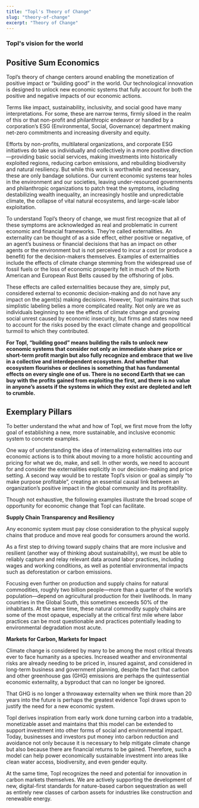 ```yaml
---
title: "Topl's Theory of Change"
slug: "theory-of-change"
excerpt: "Theory of Change"
---
```


### Topl's vision for the world

## Positive Sum Economics
Topl’s theory of change centers around enabling the monetization of positive impact or “building good” in the world. Our technological innovation is designed to unlock new economic systems that fully account for both the positive and negative impacts of our economic actions.

Terms like impact, sustainability, inclusivity, and social good have many interpretations. For some, these are narrow terms, firmly siloed in the realm of this or that non-profit and philanthropic endeavor or handled by a corporation’s ESG (Environmental, Social, Governance) department making net-zero commitments and increasing diversity and equity.

Efforts by non-profits, multilateral organizations, and corporate ESG initiatives do take us individually and collectively in a more positive direction—providing basic social services, making investments into historically exploited regions, reducing carbon emissions, and rebuilding biodiversity and natural resiliency. But while this work is worthwhile and necessary, these are only bandage solutions. Our current economic systems tear holes in the environment and our societies, leaving under-resourced governments and philanthropic organizations to patch treat the symptoms, including destabilizing wealth inequality, an increasingly hostile and unpredictable climate, the collapse of vital natural ecosystems, and large-scale labor exploitation.

To understand Topl’s theory of change, we must first recognize that all of these symptoms are acknowledged as real and problematic in current economic and financial frameworks. They’re called externalities. An externality can be thought of as a side effect, either positive or negative, of an agent’s business or financial decisions that has an impact on other agents or the environment but is not perceived to incur a cost (or produce a benefit) for the decision-makers themselves. Examples of externalities include the effects of climate change stemming from the widespread use of fossil fuels or the loss of economic prosperity felt in much of the North American and European Rust Belts caused by the offshoring of jobs.

These effects are called externalities because they are, simply put, considered external to economic decision-making and do not have any impact on the agent(s) making decisions. However, Topl maintains that such simplistic labeling belies a more complicated reality. Not only are we as individuals beginning to see the effects of climate change and growing social unrest caused by economic insecurity, but firms and states now need to account for the risks posed by the exact climate change and geopolitical turmoil to which they contributed.

**For Topl, “building good” means building the rails to unlock new economic systems that consider not only an immediate share price or short-term profit margin but also fully recognize and embrace that we live in a collective and interdependent ecosystem. And whether that ecosystem flourishes or declines is something that has fundamental effects on every single one of us.
There is no second Earth that we can buy with the profits gained from exploiting the first, and there is no value in anyone’s assets if the systems in which they exist are depleted and left to crumble.**

## Exemplary Pillars
To better understand the what and how of Topl, we first move from the lofty goal of establishing a new, more sustainable, and inclusive economic system to concrete examples.

One way of understanding the idea of internalizing externalities into our economic actions is to think about moving to a more holistic accounting and pricing for what we do, make, and sell. In other words, we need to account for and consider the externalities explicitly in our decision-making and price setting. A second way would be to restate Topl’s vision or goal as simply “to make purpose profitable”, creating an essential causal link between an organization’s positive impact in the global community and its profitability.

Though not exhaustive, the following examples illustrate the broad scope of opportunity for economic change that Topl can facilitate.

**Supply Chain Transparency and Resiliency**

Any economic system must pay close consideration to the physical supply chains that produce and move real goods for consumers around the world. 

As a first step to driving toward supply chains that are more inclusive and resilient (another way of thinking about sustainability), we must be able to reliably capture and relay relevant data around labor practices, including wages and working conditions, as well as potential environmental impacts such as deforestation or carbon emissions.

Focusing even further on production and supply chains for natural commodities, roughly two billion people—more than a quarter of the world’s population—depend on agricultural production for their livelihoods. In many countries in the Global South, this sometimes exceeds 50% of the inhabitants. At the same time, these natural commodity supply chains are some of the most opaque, especially at the critical first mile where labor practices can be most questionable and practices potentially leading to environmental degradation most acute.

**Markets for Carbon, Markets for Impact**

Climate change is considered by many to be among the most critical threats ever to face humanity as a species. Increased weather and environmental risks are already needing to be priced in, insured against, and considered in long-term business and government planning, despite the fact that carbon and other greenhouse gas (GHG) emissions are perhaps the quintessential economic externality, a byproduct that can no longer be ignored.

That GHG is no longer a throwaway externality when we think more than 20 years into the future is perhaps the greatest evidence Topl draws upon to justify the need for a new economic system.

Topl derives inspiration from early work done turning carbon into a tradable, monetizable asset and maintains that this model can be extended to support investment into other forms of social and environmental impact. Today, businesses and investors put money into carbon reduction and avoidance not only because it is necessary to help mitigate climate change but also because there are financial returns to be gained. Therefore, such a model can help power economically sustainable investment into areas like clean water access, biodiversity, and even gender equity.

At the same time, Topl recognizes the need and potential for innovation in carbon markets themselves. We are actively supporting the development of new, digital-first standards for nature-based carbon sequestration as well as entirely new classes of carbon assets for industries like construction and renewable energy.